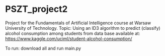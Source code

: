 # PSZT_project2
Project for the Fundamentals of Artificial Intelligence course at Warsaw University of Technology. Topic: Using an ID3 algorithm to predict (classify) alcohol consumption among students from data base available at: https://www.kaggle.com/uciml/student-alcohol-consumption/ 


To run:
download all and run main.py
